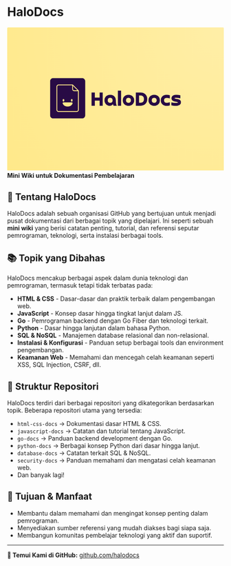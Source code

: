 # HaloDocs

![HaloDocs Logo](https://raw.githubusercontent.com/halodocs/.github/refs/heads/main/profile/images/halodocs.png)  
**Mini Wiki untuk Dokumentasi Pembelajaran**

## 📖 Tentang HaloDocs
HaloDocs adalah sebuah organisasi GitHub yang bertujuan untuk menjadi pusat dokumentasi dari berbagai topik yang dipelajari. Ini seperti sebuah **mini wiki** yang berisi catatan penting, tutorial, dan referensi seputar pemrograman, teknologi, serta instalasi berbagai tools.

## 📚 Topik yang Dibahas
HaloDocs mencakup berbagai aspek dalam dunia teknologi dan pemrograman, termasuk tetapi tidak terbatas pada:
- **HTML & CSS** - Dasar-dasar dan praktik terbaik dalam pengembangan web.
- **JavaScript** - Konsep dasar hingga tingkat lanjut dalam JS.
- **Go** - Pemrograman backend dengan Go Fiber dan teknologi terkait.
- **Python** - Dasar hingga lanjutan dalam bahasa Python.
- **SQL & NoSQL** - Manajemen database relasional dan non-relasional.
- **Instalasi & Konfigurasi** - Panduan setup berbagai tools dan environment pengembangan.
- **Keamanan Web** - Memahami dan mencegah celah keamanan seperti XSS, SQL Injection, CSRF, dll.

## 📂 Struktur Repositori
HaloDocs terdiri dari berbagai repositori yang dikategorikan berdasarkan topik. Beberapa repositori utama yang tersedia:
- `html-css-docs` → Dokumentasi dasar HTML & CSS.
- `javascript-docs` → Catatan dan tutorial tentang JavaScript.
- `go-docs` → Panduan backend development dengan Go.
- `python-docs` → Berbagai konsep Python dari dasar hingga lanjut.
- `database-docs` → Catatan terkait SQL & NoSQL.
- `security-docs` → Panduan memahami dan mengatasi celah keamanan web.
- Dan banyak lagi!

## 🎯 Tujuan & Manfaat
- Membantu dalam memahami dan mengingat konsep penting dalam pemrograman.
- Menyediakan sumber referensi yang mudah diakses bagi siapa saja.
- Membangun komunitas pembelajar teknologi yang aktif dan suportif.

---
**🔗 Temui Kami di GitHub:** [github.com/halodocs](https://github.com/halodocs)
